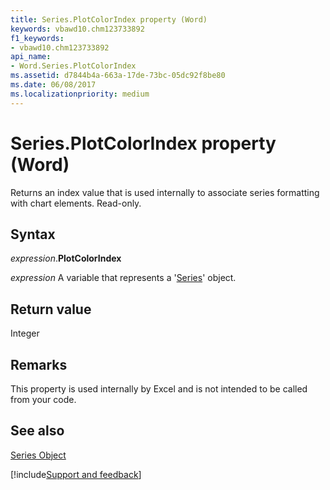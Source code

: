 ```yaml
---
title: Series.PlotColorIndex property (Word)
keywords: vbawd10.chm123733892
f1_keywords:
- vbawd10.chm123733892
api_name:
- Word.Series.PlotColorIndex
ms.assetid: d7844b4a-663a-17de-73bc-05dc92f8be80
ms.date: 06/08/2017
ms.localizationpriority: medium
---
```



# Series.PlotColorIndex property (Word)

Returns an index value that is used internally to associate series formatting with chart elements. Read-only.


## Syntax

_expression_.**PlotColorIndex**

_expression_ A variable that represents a '[Series](Word.Series.md)' object.


## Return value

Integer


## Remarks

This property is used internally by Excel and is not intended to be called from your code.


## See also


[Series Object](Word.Series.md)

[!include[Support and feedback](~/includes/feedback-boilerplate.md)]